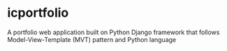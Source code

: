 # icportfolio
A portfolio web application built on Python Django framework  that follows Model-View-Template (MVT) pattern and Python language 
